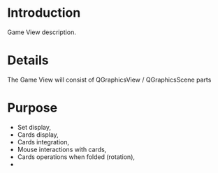 # Introduction #

Game View description.


# Details #

The Game View will consist of QGraphicsView / QGraphicsScene parts

# Purpose #
  * Set display,
  * Cards display,
  * Cards integration,
  * Mouse interactions with cards,
  * Cards operations when folded (rotation),
  * 